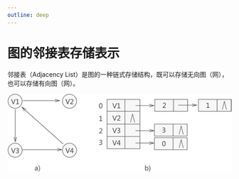 ```yaml
---
outline: deep
---
```


# 图的邻接表存储表示

邻接表（Adjacency List）是图的一种链式存储结构，既可以存储无向图（网），也可以存储有向图（网）。

![img](./assets/130G62M2-0.gif)
